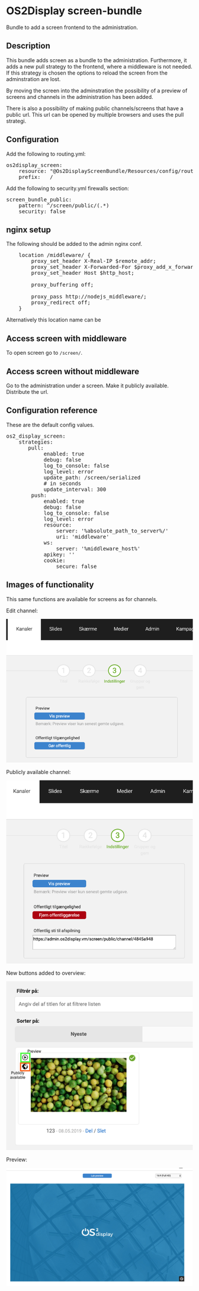# OS2Display screen-bundle

Bundle to add a screen frontend to the administration.

## Description

This bundle adds screen as a bundle to the administration. Furthermore, it adds a new pull strategy to the frontend, where a middleware is not needed.
If this strategy is chosen the options to reload the screen from the adminstration are lost.

By moving the screen into the adminstration the possibility of a preview of screens and channels in the administration has been added.

There is also a possibility of making public channels/screens that have a public url. This url can be opened by multiple browsers and uses the pull strategi.

## Configuration

Add the following to routing.yml:

<pre>
os2display_screen:
    resource: "@Os2DisplayScreenBundle/Resources/config/routing.yml"
    prefix:   /
</pre>

Add the following to security.yml firewalls section:

<pre>
screen_bundle_public:
    pattern: ^/screen/public/(.*)
    security: false
</pre>

## nginx setup

The following should be added to the admin nginx conf.

<pre>
    location /middleware/ {
        proxy_set_header X-Real-IP $remote_addr;
        proxy_set_header X-Forwarded-For $proxy_add_x_forwarded_for;
        proxy_set_header Host $http_host;

        proxy_buffering off;

        proxy_pass http://nodejs_middleware/;
        proxy_redirect off;
    }
</pre>

Alternatively this location name can be

## Access screen with middleware

To open screen go to `/screen/`.

## Access screen without middleware

Go to the administration under a screen. Make it publicly available.
Distribute the url.

## Configuration reference

These are the default config values.

<pre>
os2_display_screen:
    strategies:
       pull:
            enabled: true
            debug: false
            log_to_console: false
            log_level: error
            update_path: /screen/serialized
            # in seconds
            update_interval: 300
        push:
            enabled: true
            debug: false
            log_to_console: false
            log_level: error
            resource:
                server: '%absolute_path_to_server%/'
                uri: 'middleware'
            ws:
                server: '%middleware_host%'
            apikey: ''
            cookie:
                secure: false
</pre>

## Images of functionality

This same functions are available for screens as for channels.

Edit channel:

![alt text](readme/channel_edit.png "Channel edit")

Publicly available channel:

![alt text](readme/channel_edit2.png "Channel public")

New buttons added to overview:

![alt text](readme/channel_overview.png "Channel overview")

Preview:

![alt text](readme/preview.png "Preview in administraion")
